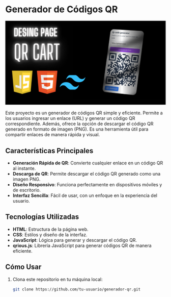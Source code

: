 # Generador de Códigos QR

![Mockup de la aplicación](/images/qr-code.png)

Este proyecto es un generador de códigos QR simple y eficiente. Permite a los usuarios ingresar un enlace (URL) y generar un código QR correspondiente. Además, ofrece la opción de descargar el código QR generado en formato de imagen (PNG). Es una herramienta útil para compartir enlaces de manera rápida y visual.

## Características Principales
- **Generación Rápida de QR**: Convierte cualquier enlace en un código QR al instante.
- **Descarga de QR**: Permite descargar el código QR generado como una imagen PNG.
- **Diseño Responsivo**: Funciona perfectamente en dispositivos móviles y de escritorio.
- **Interfaz Sencilla**: Fácil de usar, con un enfoque en la experiencia del usuario.

## Tecnologías Utilizadas
- **HTML**: Estructura de la página web.
- **CSS**: Estilos y diseño de la interfaz.
- **JavaScript**: Lógica para generar y descargar el código QR.
- **qrious.js**: Librería JavaScript para generar códigos QR de manera eficiente.

## Cómo Usar

1. Clona este repositorio en tu máquina local:
   ```bash
   git clone https://github.com/tu-usuario/generador-qr.git